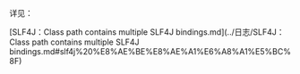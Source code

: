 详见：

[SLF4J：Class path contains multiple SLF4J bindings.md](../日志/SLF4J：Class path contains multiple SLF4J bindings.md#slf4j%20%E8%AE%BE%E8%AE%A1%E6%A8%A1%E5%BC%8F)


